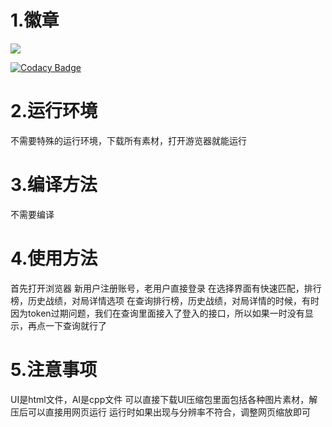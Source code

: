1.徽章
====
![](https://img.shields.io/badge/language-html/css/javascript/c++-orange.svg)

[![Codacy Badge](https://api.codacy.com/project/badge/Grade/f07d36274fbf4dfb9e2d556e086fb61c)](https://www.codacy.com/manual/Ephmeral/13water?utm_source=github.com&amp;utm_medium=referral&amp;utm_content=Ephmeral/13water&amp;utm_campaign=Badge_Grade)

2.运行环境
====
不需要特殊的运行环境，下载所有素材，打开游览器就能运行

3.编译方法
====
不需要编译

4.使用方法
====
首先打开浏览器
新用户注册账号，老用户直接登录
在选择界面有快速匹配，排行榜，历史战绩，对局详情选项
在查询排行榜，历史战绩，对局详情的时候，有时因为token过期问题，我们在查询里面接入了登入的接口，所以如果一时没有显示，再点一下查询就行了

5.注意事项
====
UI是html文件，AI是cpp文件
可以直接下载UI压缩包里面包括各种图片素材，解压后可以直接用网页运行
运行时如果出现与分辨率不符合，调整网页缩放即可
